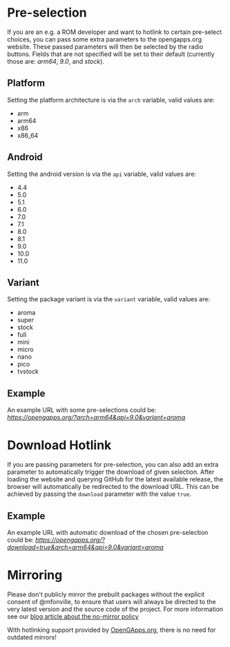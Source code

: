 # Pre-selection
If you are an e.g. a ROM developer and want to hotlink to certain pre-select choices, you can pass some extra parameters to the opengapps.org website. These passed parameters will then be selected by the radio buttons. Fields that are not specified will be set to their default (currently those are: _arm64_, _9.0_, and _stock_).

## Platform
Setting the platform architecture is via the ```arch``` variable, valid values are:
* arm
* arm64
* x86
* x86_64

## Android
Setting the android version is via the ```api``` variable, valid values are:
* 4.4
* 5.0
* 5.1
* 6.0
* 7.0
* 7.1
* 8.0
* 8.1
* 9.0
* 10.0
* 11.0

## Variant
Setting the package variant is via the ```variant``` variable, valid values are:
* aroma
* super
* stock
* full
* mini
* micro
* nano
* pico
* tvstock

## Example
An example URL with some pre-selections could be:
_https://opengapps.org/?arch=arm64&api=9.0&variant=aroma_

# Download Hotlink
If you are passing parameters for pre-selection, you can also add an extra parameter to automatically trigger the download of given selection. After loading the website and querying GitHub for the latest available release, the browser will automatically be redirected to the download URL. This can be achieved by passing the ```download``` parameter with the value ```true```.

## Example
An example URL with automatic download of the chosen pre-selection could be:
_https://opengapps.org/?download=true&arch=arm64&api=9.0&variant=aroma_

# Mirroring
Please don't publicly mirror the prebuilt packages without the explicit consent of @mfonville, to ensure that users will always be directed to the very latest version and the source code of the project.
For more information see our [blog article about the no-mirror policy](https://opengapps.org/blog/post/2016/03/18/the-no-mirror-policy/)

With hotlinking support provided by [OpenGApps.org](https://opengapps.org), there is no need for outdated mirrors!